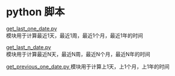 # python 脚本

[get_last_one_date.py ](./get_last_one_date.py)  
模块用于计算最近1天，最近1周，最近1个月，最近1年的时间

[get_last_n_date.py ](./get_last_n_date.py)  
模块用于计算最近N天，最近N周，最近N个月，最近N年的时间

[get_previous_one_date.py ](./get_previous_one_date.py ) 
模块用于计算上1天，上1个月，上1年的时间



